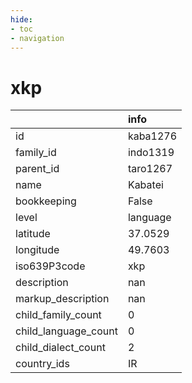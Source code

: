 ```yaml
---
hide:
- toc
- navigation
---
```

# xkp
|                      | info     |
|:---------------------|:---------|
| id                   | kaba1276 |
| family_id            | indo1319 |
| parent_id            | taro1267 |
| name                 | Kabatei  |
| bookkeeping          | False    |
| level                | language |
| latitude             | 37.0529  |
| longitude            | 49.7603  |
| iso639P3code         | xkp      |
| description          | nan      |
| markup_description   | nan      |
| child_family_count   | 0        |
| child_language_count | 0        |
| child_dialect_count  | 2        |
| country_ids          | IR       |